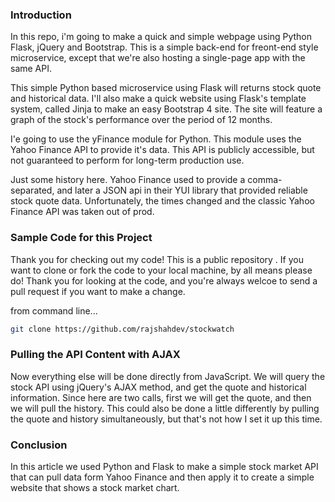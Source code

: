 ### Introduction

In this repo, i'm going to make a quick and simple webpage using Python Flask, jQuery and Bootstrap.  This is a simple back-end for freont-end style microservice, except that we're also hosting a single-page app with the same API.  

This simple Python based microservice using Flask will returns stock quote and historical data. I'll also make a quick website using Flask's template system, called Jinja to make an easy Bootstrap 4 site.  The site will feature a graph of the stock's performance over the period of 12 months. 

I'e going to use the yFinance module for Python.  This module uses the Yahoo Finance API to provide it's data. This API is publicly accessible, but not guaranteed to perform for long-term production use. 

Just some history here.  Yahoo Finance used to provide a comma-separated, and later a JSON api in their YUI library that provided reliable stock quote data.  Unfortunately, the times changed and the classic Yahoo Finance API was taken out of prod.



### Sample Code for this Project

Thank you for checking out my code!  This is a public repository .  If you want to clone or fork the code to your local machine, by all means please do!  Thank you for looking at the code, and you're always welcoe to send a pull request if you want to make a change.

from command line...
```bash
git clone https://github.com/rajshahdev/stockwatch
```


### Pulling the API Content with AJAX

Now everything else will be done directly from JavaScript. We will query the stock API using jQuery's AJAX method, and get the quote and historical information. Since here are two calls, first we will get the quote, and then we will pull the history. This could also be done a little differently by pulling the quote and history simultaneously, but that's not how I set it up this time.


### Conclusion

In this article we used Python and Flask to make a simple stock market API that can pull data form Yahoo Finance and then apply it to create a simple website that shows a stock market chart.


